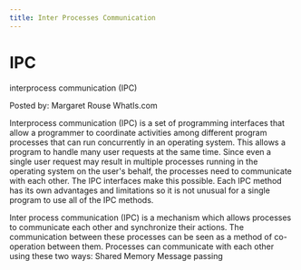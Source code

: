 ```yaml
---
title: Inter Processes Communication
---
```


# IPC

interprocess communication (IPC)

Posted by: Margaret Rouse
WhatIs.com
   

Interprocess communication (IPC) is a set of programming interfaces that allow a programmer to coordinate activities among different program processes that can run concurrently in an operating system. This allows a program to handle many user requests at the same time. Since even a single user request may result in multiple processes running in the operating system on the user's behalf, the processes need to communicate with each other. The IPC interfaces make this possible. Each IPC method has its own advantages and limitations so it is not unusual for a single program to use all of the IPC methods.

Inter process communication (IPC) is a mechanism which allows processes to communicate each other and synchronize their actions. The communication between these processes can be seen as a method of co-operation between them. Processes can communicate with each other using these two ways:
Shared Memory
Message passing
